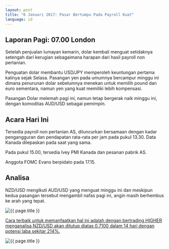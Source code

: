 ```yaml
---
layout: post
title: "6 Januari 2017: Pasar Bertumpu Pada Payroll Kuat"
language: id
---
```

## Laporan Pagi: 07.00 London

Setelah penjualan lumayan kemarin, dolar kembali menguat setidaknya setengah dari kerugian sebagaimana harapan dari hasil payroll non pertanian.

Penguatan dolar membantu USD/JPY memperoleh keuntungan pertama kalinya sejak Selasa. Pasangan yen pada umumnya bercampur minggu ini dimana penurunan dolar sebelumnya menekan untuk memilih pound dan euro sementara, namun yen yang kuat memiliki lebih kompensasi.

Pasangan Dolar melemah pagi ini, namun tetap bergerak naik minggu ini, dengan komoditas AUD/USD sebagai pemimpin.

## Acara Hari Ini

Tersedia payroll non pertanian AS, diluncurkan bersamaan dengan kadar pengangguran dan pendapatan rata-rata per jam pada pukul 13.30. Data Kanada dilepaskan pada saat yang sama.

Pada pukul 15.00, tersedia Ivey PMI Kanada dan pesanan pabrik AS.

Anggota FOMC Evans berpidato pada 17.15.

## Analisa

NZD/USD mengikuti AUD/USD yang menguat minggu ini dan meskipun kedua pasangan tersebut mengambil nafas pagi ini, angin masih berhembus ke arah yang tepat.

<img class="post-image" src="{{ site.url }}/images/2017-01-06_07-13-49.jpg" alt="{{ page.title }}">

<a href="%LINK%%?currency=USD&amp;market=forex&amp;underlying=frxNZDUSD&amp;formname=higherlower&amp;duration_amount=14&amp;duration_units=d&amp;amount=10&amp;amount_type=payout&amp;expiry_type=duration&amp;barrier=0.71">Cara terbaik untuk memanfaatkan hal ini adalah dengan bertrading HIGHER menganalisa NZD/USD akan ditutup diatas 0.7100 dalam 14 hari dengan potensi laba sekitar 214%.</a>

<img class="post-image" src="{{ site.url }}/images/Screen-Shot-2017-01-06-at-4.42.30-PM.png" alt="{{ page.title }}">